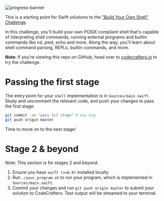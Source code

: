 ![progress-banner](https://codecrafters.io/landing/images/default_progress_banners/shell.png)

This is a starting point for Swift solutions to the
["Build Your Own Shell" Challenge](https://app.codecrafters.io/courses/shell/overview).

In this challenge, you'll build your own POSIX compliant shell that's capable of
interpreting shell commands, running external programs and builtin commands like
cd, pwd, echo and more. Along the way, you'll learn about shell command parsing,
REPLs, builtin commands, and more.

**Note**: If you're viewing this repo on GitHub, head over to
[codecrafters.io](https://codecrafters.io) to try the challenge.

# Passing the first stage

The entry point for your `shell` implementation is in `Sources/main.swift`.
Study and uncomment the relevant code, and push your changes to pass the first
stage:

```sh
git commit -am "pass 1st stage" # any msg
git push origin master
```

Time to move on to the next stage!

# Stage 2 & beyond

Note: This section is for stages 2 and beyond.

1. Ensure you have `swift (>=6.0)` installed locally
1. Run `./your_program.sh` to run your program, which is implemented in
   `Sources/main.swift`.
1. Commit your changes and run `git push origin master` to submit your solution
   to CodeCrafters. Test output will be streamed to your terminal.
